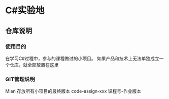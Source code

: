 # C#实验地

## 仓库说明

### 使用目的

在学习C#过程中，参与的课程做过的小项目。
如果产品和技术上无法单独成立一个仓库，就全部放置在这里

### GIT管理说明

Mian 存放所有小项目的最终版本
code-assign-xxx 课程号-作业版本